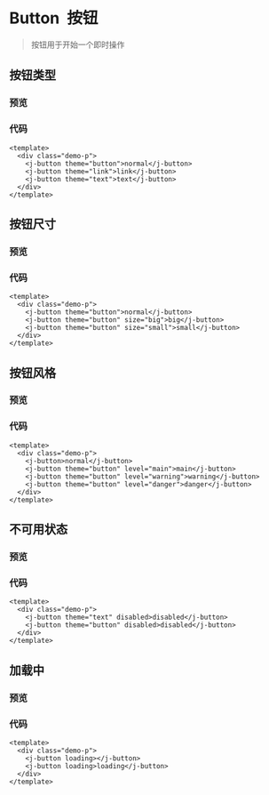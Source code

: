 
<script setup>
  import ButtonDemo1 from '../components/button-demo-1.vue'
  import ButtonDemo2 from '../components/button-demo-2.vue'
  import ButtonDemo3 from '../components/button-demo-3.vue'
  import ButtonDemo4 from '../components/button-demo-4.vue'
  import ButtonDemo5 from '../components/button-demo-5.vue'

</script>

# Button &nbsp;按钮

> 按钮用于开始一个即时操作
>
## 按钮类型

### 预览

<button-demo-1 />

### 代码

``` vue
<template>
  <div class="demo-p">
    <j-button theme="button">normal</j-button>
    <j-button theme="link">link</j-button>
    <j-button theme="text">text</j-button>
  </div>
</template>
```

## 按钮尺寸

### 预览

<button-demo-2 />

### 代码

```vue
<template>
  <div class="demo-p">
    <j-button theme="button">normal</j-button>
    <j-button theme="button" size="big">big</j-button>
    <j-button theme="button" size="small">small</j-button>
  </div>
</template>
```

## 按钮风格

### 预览

<button-demo-3 />

### 代码

```vue
<template>
  <div class="demo-p">
    <j-button>normal</j-button>
    <j-button theme="button" level="main">main</j-button>
    <j-button theme="button" level="warning">warning</j-button>
    <j-button theme="button" level="danger">danger</j-button>
  </div>
</template>
```

## 不可用状态

### 预览

<button-demo-4 />

### 代码

```vue
<template>
  <div class="demo-p">
    <j-button theme="text" disabled>disabled</j-button>
    <j-button theme="button" disabled>disabled</j-button>
  </div>
</template>
```

## 加载中

### 预览

<button-demo-5 />

### 代码

```vue
<template>
  <div class="demo-p">
    <j-button loading></j-button>
    <j-button loading>loading</j-button>
  </div>
</template>
```
